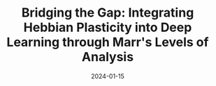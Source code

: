 ---
title: "Bridging the Gap: Integrating Hebbian Plasticity into Deep Learning through Marr's Levels of Analysis"
collection: papers
category: manuscripts
permalink: /paper/2024-hebbian-plasticity
excerpt: 'Exploring the integration of Hebbian learning principles into modern deep learning architectures using Marr&apos;s computational framework.'
date: 2024-01-15
paperurl: 'https://medium.com/@murraykeith64/bridging-the-gap-integrating-hebbian-plasticity-into-deep-learning-through-marrs-levels-of-12c55514350d'
citation: 'McManus, M. (2024). &quot;Bridging the Gap: Integrating Hebbian Plasticity into Deep Learning through Marr&apos;s Levels of Analysis.&quot; Medium.'
---